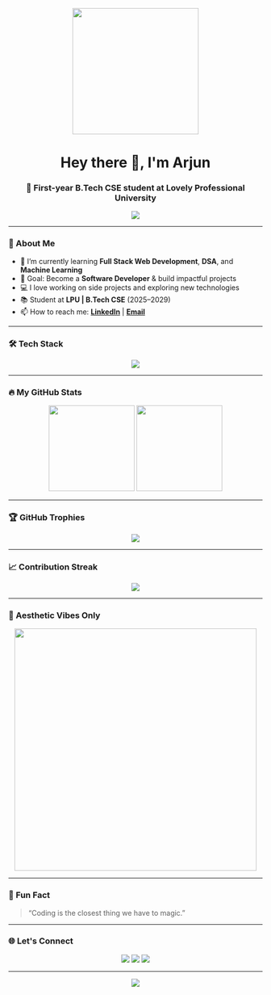 <!-- Profile Header GIF -->
<p align="center">
  <img src="https://media.giphy.com/media/qgQUggAC3Pfv687qPC/giphy.gif" height="250"/>
</p>

<h1 align="center">Hey there 👋, I'm Arjun</h1>
<h3 align="center">🚀 First-year B.Tech CSE student at Lovely Professional University</h3>

<p align="center">
  <img src="https://readme-typing-svg.demolab.com?font=Fira+Code&size=24&duration=3000&pause=1000&center=true&vCenter=true&width=435&lines=Code.+Create.+Repeat.;Learning+to+build+cool+stuff!;Tech+enthusiast+%F0%9F%9A%80;Dreaming+Big%2C+Coding+Hard."/>
</p>

---

### 🧠 About Me
- 🌱 I’m currently learning **Full Stack Web Development**, **DSA**, and **Machine Learning**  
- 🎯 Goal: Become a **Software Developer** & build impactful projects  
- 💻 I love working on side projects and exploring new technologies  
- 📚 Student at **LPU | B.Tech CSE** (2025–2029)  
- 📫 How to reach me: **[LinkedIn](https://www.linkedin.com/)** | **[Email](mailto:arjunshuklacse@gmail.com)**

---

### 🛠️ Tech Stack

<p align="center">
  <img src="https://skillicons.dev/icons?i=html,css,js,ts,react,nodejs,python,c,cpp,mongodb,mysql,git,github,linux" />
</p>

---

### 🔥 My GitHub Stats

<p align="center">
  <img height="170" src="https://github-readme-stats.vercel.app/api?username=ArjunShuklaCSE&show_icons=true&theme=tokyonight&count_private=true&hide=stars"/>
  <img height="170" src="https://github-readme-stats.vercel.app/api/top-langs/?username=ArjunShuklaCSE&layout=compact&theme=tokyonight"/>
</p>

---

### 🏆 GitHub Trophies

<p align="center">
  <img src="https://github-profile-trophy.vercel.app/?username=ArjunShuklaCSE&theme=gruvbox&row=2&column=4" />
</p>

---

### 📈 Contribution Streak

<p align="center">
  <img src="https://github-readme-streak-stats.herokuapp.com?user=ArjunShuklaCSE&theme=tokyonight" />
</p>

---

### 🎨 Aesthetic Vibes Only

<p align="center">
  <img src="https://media.giphy.com/media/Y4ak9Ki2GZCbJxAnJD/giphy.gif" width="480" />
</p>

---

### 🧩 Fun Fact
> “Coding is the closest thing we have to magic.”

---

### 🌐 Let's Connect

<p align="center">
  <a href="https://github.com/ArjunShuklaCSE"><img src="https://img.shields.io/badge/GitHub-100000?style=for-the-badge&logo=github&logoColor=white"/></a>
  <a href="https://linkedin.com/in/ArjunShuklaOfficial"><img src="https://img.shields.io/badge/LinkedIn-blue?style=for-the-badge&logo=linkedin&logoColor=white"/></a>
  <a href="mailto:arjunshuklacse@gmail.com"><img src="https://img.shields.io/badge/Email-red?style=for-the-badge&logo=gmail&logoColor=white"/></a>
</p>

---

<!-- Snake Game Contribution Graph -->
<p align="center">
  <img src="https://github.com/ArjunShuklaCSE/ArjunShuklaCSE/blob/output/github-contribution-grid-snake.svg" />
</p>

